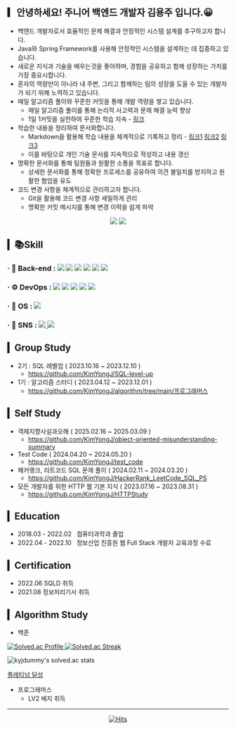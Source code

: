 

##  ▎안녕하세요! 주니어 백엔드 개발자 김용주 입니다.😀

- 백엔드 개발자로서 효율적인 문제 해결과 안정적인 시스템 설계를 추구하고자 합니다.
- Java와 Spring Framework를 사용해 안정적인 시스템을 설계하는 데 집중하고 있습니다.
- 새로운 지식과 기술을 배우는것을 좋아하며, 경험을 공유하고 함께 성장하는 가치를 가장 중요시합니다. 
- 혼자의 역량만이 아니라 내 주변, 그리고 함께하는 팀의 성장을 도울 수 있는 개발자가 되기 위해 노력하고 있습니다. 
- 매일 알고리즘 풀이와 꾸준한 커밋을 통해 개발 역량을 쌓고 있습니다.
  - 매일 알고리즘 풀이를 통해 논리적 사고력과 문제 해결 능력 향상
  - 1일 1커밋을 실천하여 꾸준한 학습 지속 - [링크](https://github.com/KimYongJ/algorithm)
- 학습한 내용을 정리하여 문서화합니다.
  - Markdown을 활용해 학습 내용을 체계적으로 기록하고 정리 - [링크1](https://github.com/KimYongJ/test_code) [링크2](https://github.com/KimYongJ/HackerRank_LeetCode_SQL_PS) [링크3](https://github.com/KimYongJ/HTTPStudy)
  - 이를 바탕으로 개인 기술 문서를 지속적으로 작성하고 내용 갱신
- 명확한 문서화를 통해 팀원들과 원활한 소통을 목표로 합니다.
  - 상세한 문서화를 통해 정확한 프로세스를 공유하여 의견 불일치를 방지하고 원활한 협업을 유도
- 코드 변경 사항을 체계적으로 관리하고자 합니다.
  - Git을 활용해 코드 변경 사항 세밀하게 관리
  - 명확한 커밋 메시지를 통해 변경 이력을 쉽게 파악

    
<div align=center>
 
<img src="https://github-readme-stats.vercel.app/api?username=KimYongJ&show_icons=true">
<img src="https://github-readme-stats.vercel.app/api/top-langs/?username=KimYongJ&layout=compact">

</div>

## ▎📚Skill
<!--
<h3><div>
· 📲 Front-end : 
  <img src="https://img.shields.io/badge/HTML5-E34F26?style=flat&logo=HTML5&logoColor=white"/> 
  <img src="https://img.shields.io/badge/CSS-1572B6?style=flat&logo=CSS3&logoColor=white"/>
  <img src="https://img.shields.io/badge/JavaScript-gray?style=flat&logo=JavaScript&logoColor=F7DF1E"/>
  <img src="https://img.shields.io/badge/React-61DAFB?style=flat&logo=React&logoColor=white"/>
  <img src="https://img.shields.io/badge/MUI-007FFF?style=flat&logo=MUI&logoColor=white"/>
</div></h3>
-->
<h3><div>
· 📰 Back-end : 
  <img src="https://img.shields.io/badge/java-007396?style=flat&logo=CoffeeScript&logoColor=white"/>
  <img src="https://img.shields.io/badge/Spring Boot-6DB33F?style=flat&logo=Spring Boot&logoColor=white"/>
  <img src="https://img.shields.io/badge/MyBatis-007396?style=flat&logo=CoffeeScript&logoColor=white"/>
  <img src="https://img.shields.io/badge/Spring Data JPA-088142?style=flat&logo=Databricks&logoColor=white"/>
  <img src="https://img.shields.io/badge/Maven-C71A36?style=flat&logo=Apache Maven&logoColor=white"/>
  <img src="https://img.shields.io/badge/Spring Security-6DB33F?style=flat&logo=Spring Security&logoColor=white"/>
</div></h3>

<h3><div>
· ⚙ DevOps : 
<!--   <img src="https://img.shields.io/badge/AWS-232F3E?style=flat&logo=Amazon AWS&logoColor=white"/> -->
  <img src="https://img.shields.io/badge/EC2-FF9900?style=flat&logo=Amazon EC2&logoColor=white"/>
  <img src="https://img.shields.io/badge/RDS-527FFF?style=flat&logo=Amazon RDS&logoColor=white"/>
  <img src="https://img.shields.io/badge/MySQL-4479A1?style=flat&logo=MySQL&logoColor=white"/>
  <img src="https://img.shields.io/badge/Oracle-F80000?style=flat&logo=Oracle&logoColor=white"/>
  <img src="https://img.shields.io/badge/NGINX-009639?style=flat&logo=NGINX&logoColor=white"/>
<!--   <img src="https://img.shields.io/badge/Tomcat-F8DC75?style=flat&logo=Apache Tomcat&logoColor=white"/> -->
</div></h3>

<h3><div>
· 🌁 OS : 
<!--   <img src="https://img.shields.io/badge/Linux-FCC624?style=flat&logo=Linux&logoColor=white"/> -->
 <img src="https://img.shields.io/badge/Ubuntu-E95420?style=flat&logo=Ubuntu&logoColor=white"/>
</div></h3>
<!--
<h3><div>
· 🛠 Tools : 
  <img src="https://img.shields.io/badge/Figma-F24E1E?style=flat&logo=Figma&logoColor=white"/>
  <img src="https://img.shields.io/badge/Notion-white?style=flat&logo=Notion&logoColor=000000"/>
  <img src="https://img.shields.io/badge/Postman-FF6C37?style=flat&logo=Postman&logoColor=white"/>
  <img src="https://img.shields.io/badge/GitHub-gray?style=flat&logo=GitHub&logoColor=181717"/>
  <img src="https://img.shields.io/badge/Eclipse-2C2255?style=flat&logo=Eclipse IDE&logoColor=white"/>
  <img src="https://img.shields.io/badge/Visual Studio Code-007ACC?style=flat&logo=Visual Studio Code&logoColor=white"/>
</div></h3>
-->
<h3><div>
· 🎨 SNS : 
  <a href="https://blog.naver.com/yongj326" target="blank">
    <img src="https://img.shields.io/badge/Blog-20C997?style=flat&logo=Blogger&logoColor=white"/>
  </a>
  <a href="mailto:yongj326@naver.com"><img src="https://img.shields.io/badge/yongj326@naver.com-EA4335?style=flat-square&logo=Gmail&logoColor=white&link=mailto:yongj326@naver.com"/></a>
</div></h3>

<!--
## Project 📒 
### [ 차량 용품 판매 사이트 ]
- **개발기간** : 2024.01.01 ~ 2024.06.01
- 기획, 요구사항 분석부터 실제 배포까지 진행, 유지보수의 웹 애플리케이션 수명주기 전 과정을 경험하기 위해 스프링부트와, JPA, React MUI를 사용해 사이트 제작
- CI/CD 파이프라인 구축 후 무중단 배포
- 단위 테스트 및 통합 테스트 케이스를 작성해 자동화된 테스트 수행

[Details](https://github.com/KimYongJ/Practice_Back)

### [ 근태관리 프로젝트 ]
- **개발기간** : 2022.07.01 ~ 2022.0815
- 회사의 근태 / 일정 관리 시스템
- 스프링 시큐리티를 사용한 로그인, 회원가입, 비밀번호 찾기 기능 개발

[Details](https://github.com/KimYongJ/GoCo)

-->

##  ▎Group Study
- 2기  :   SQL 레벨업 ( 2023.10.16 ~ 2023.12.10 )
  - https://github.com/KimYongJ/SQL-level-up
- 1기  :   알고리즘 스터디 ( 2023.04.12 ~ 2023.12.01 ) 
  - https://github.com/KimYongJ/algorithm/tree/main/프로그래머스


##  ▎Self Study
- 객체지향사실과오해 ( 2025.02.16 ~ 2025.03.09 )
  - https://github.com/KimYongJ/object-oriented-misunderstanding-summary
- Test Code ( 2024.04.20 ~ 2024.05.20 )
  - https://github.com/KimYongJ/test_code
- 해커랭크, 리트코드 SQL 문제 풀이 ( 2024.02.11 ~ 2024.03.20 )
  - https://github.com/KimYongJ/HackerRank_LeetCode_SQL_PS
- 모든 개발자를 위한 HTTP 웹 기본 지식 ( 2023.07.16 ~ 2023.08.31 )
  - https://github.com/KimYongJ/HTTPStudy

##  ▎Education
- 2018.03 - 2022.02 &nbsp; 컴퓨터과학과 졸업
- 2022.04 - 2022.10 &nbsp; 정보산업 진흥원 웹 Full Stack 개발자 교육과정 수료

##  ▎Certification

- 2022.06    SQLD 취득
- 2021.08    정보처리기사 취득

##  ▎Algorithm Study
- 백준
  
<p><a href="https://solved.ac/kyjdummy">
<img src="http://mazassumnida.wtf/api/v2/generate_badge?boj=kyjdummy" alt="Solved.ac Profile">
<img src="http://mazandi.herokuapp.com/api?handle=kyjdummy&theme=cold" alt="Solved.ac Streak">
</a></p>


<!--
<a href="https://opgc.me/#/users/KimYongJ" target="_blank"><img src="https://prd-opgc-api.opgc.me/githubs/users/KimYongJ/tag/?theme=basic" /></a>
-->

![kyjdummy's solved.ac stats](https://github-readme-solvedac.hyp3rflow.vercel.app/api/?handle=kyjdummy)


[플레티넘 달성](https://solved.ac/profile/kyjdummy)


- 프로그래머스
  - LV2 배지 취득


<hr/>

<div align=center>
 
[![Hits](https://hits.seeyoufarm.com/api/count/incr/badge.svg?url=https%3A%2F%2Fgithub.com%2FKimYongJ%2FKimYongJ&count_bg=%2379C83D&title_bg=%23555555&icon=&icon_color=%23E7E7E7&title=hits&edge_flat=false)](https://hits.seeyoufarm.com)

</div>


